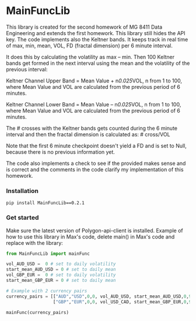# MainFuncLib
This library is created for the second homework of MG 8411 Data Engineering and extends the first homework. This library still hides the API key. The code implements also the Keltner bands.  It keeps track in real time of max, min, mean, VOL, FD (fractal dimension) per 6 minute interval.

It does this by calculating the volatility as max – min. Then 100 Keltner bands get formed in the next interval using the mean and the volatility of the previous interval:

Keltner Channel Upper Band = Mean Value + n*0.025*VOL, n from 1 to 100, where Mean Value and VOL are calculated from the previous period of 6 minutes.

Keltner Channel Lower Band = Mean Value – n*0.025*VOL, n from 1 to 100, where Mean Value and VOL are calculated from the previous period of 6 minutes.

The # crosses with the Keltner bands gets counted during the 6 minute interval and then the fractal dimension is calculated as: # cross/VOL

Note that the first 6 minute checkpoint doesn't yield a FD and is set to Null, because there is no previous information yet.

The code also implements a check to see if the provided makes sense and is correct and the comments in the code clarify my implementation of this homework.



### Installation
```
pip install MainFuncLib==0.2.1
```

### Get started
Make sure the latest version of Polygon-api-client is installed. Example of how to use this library in Max's code, delete main() in Max's code and replace with the library:

```Python
from MainFuncLib import mainFunc

vol_AUD_USD =  0 # set to daily volatility
start_mean_AUD_USD = 0 # set to daily mean
vol_GBP_EUR =  0 # set to daily volatility
start_mean_GBP_EUR = 0 # set to daily mean

# Example with 2 currency pairs
currency_pairs = [["AUD","USD",0,0, vol_AUD_USD, start_mean_AUD_USD,0,9999],
                  ["GBP","EUR",0,0, vol_USD_CAD, start_mean_GBP_EUR,0,9999]]

mainFunc(currency_pairs)
```